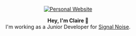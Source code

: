 <p align="center">
  <a href="https://www.dotclaire.im/">
    <img src="https://www.dotclaire.im/images/github-profile-banner.svg" alt="Personal Website" />
  </a>  
</p>

<p align="center">
  <b>Hey, I'm Claire 👋</b> <br />
  I'm working as a Junior Developer for <a href="https://www.signal-noise.co.uk/" target="_blank">Signal Noise</a>.
</p>
